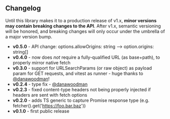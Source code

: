 ## Changelog
Until this library makes it to a production release of v1.x, **minor versions may contain breaking changes to the API**.  After v1.x, semantic versioning will be honored, and breaking changes will only occur under the umbrella of a major version bump.

- **v0.5.0** - API change: options.allowOrigins: string --> option.origins: string[]
- **v0.4.0** - now does *not* require a fully-qualified URL (as base+path), to properly mirror native fetch
- **v0.3.0** - support for URLSearchParams (or raw object) as payload param for GET requests, and vitest as runner - huge thanks to [@danawoodman](https://github.com/danawoodman)!
- **v0.2.4** - type fix - [@danawoodman](https://github.com/danawoodman)
- **v0.2.3** - fixed content-type headers not being properly injected if headers are sent with fetch options
- **v0.2.0** - adds TS generic to capture Promise response type (e.g. fetcher().get<MyType>('https://foo.bar.baz'))
- **v0.1.0** - first public release
